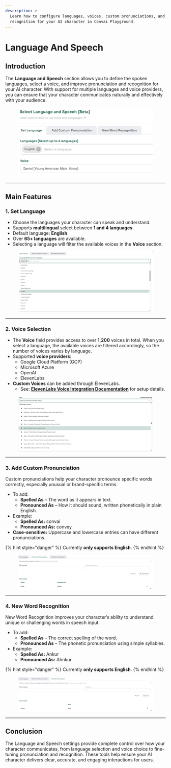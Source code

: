 ```yaml
---
description: >-
  Learn how to configure languages, voices, custom pronunciations, and word
  recognition for your AI character in Convai Playground.
---
```


# Language And Speech

## Introduction

The **Language and Speech** section allows you to define the spoken languages, select a voice, and improve pronunciation and recognition for your AI character. With support for multiple languages and voice providers, you can ensure that your character communicates naturally and effectively with your audience.

<figure><img src="../../.gitbook/assets/Screenshot 2025-08-10 152548.png" alt=""><figcaption></figcaption></figure>

***

## Main Features

### 1. Set Language

* Choose the languages your character can speak and understand.
* Supports **multilingual** select between **1 and 4 languages**.
* Default language: **English**.
* Over **65+ languages** are available.
* Selecting a language will filter the available voices in the **Voice** section.

<figure><img src="../../.gitbook/assets/image (43).png" alt=""><figcaption></figcaption></figure>

***

### 2. Voice Selection

* The **Voice** field provides access to over **1,200** voices in total. When you select a language, the available voices are filtered accordingly, so the number of voices varies by language.
* Supported **voice providers**:
  * Google Cloud Platform (GCP)
  * Microsoft Azure
  * OpenAI
  * ElevenLabs
* **Custom Voices** can be added through ElevenLabs.
  * See: [**ElevenLabs Voice Integration Documentation**](https://docs.convai.com/api-docs/plugins-and-integrations/other-integrations/third-party-api-integrations/elevenlabs-api-integration) for setup details.

<figure><img src="../../.gitbook/assets/image (46).png" alt=""><figcaption></figcaption></figure>

***

### 3. Add Custom Pronunciation

Custom pronunciations help your character pronounce specific words correctly, especially unusual or brand-specific terms.

* To add:
  * **Spelled As** – The word as it appears in text.
  * **Pronounced As** – How it should sound, written phonetically in plain English.
* Example:
  * **Spelled As:** convai
  * **Pronounced As:** convey
* **Case-sensitive:** Uppercase and lowercase entries can have different pronunciations.

{% hint style="danger" %}
Currently **only supports English**.
{% endhint %}

<figure><img src="../../.gitbook/assets/image (44).png" alt=""><figcaption></figcaption></figure>

***

### 4. New Word Recognition

New Word Recognition improves your character’s ability to understand unique or challenging words in speech input.

* To add:
  * **Spelled As** – The correct spelling of the word.
  * **Pronounced As** – The phonetic pronunciation using simple syllables.
* Example:
  * **Spelled As:** Ankur
  * **Pronounced As:** Ahnkur

{% hint style="danger" %}
Currently **only supports English**.
{% endhint %}

<figure><img src="../../.gitbook/assets/image (45).png" alt=""><figcaption></figcaption></figure>

***

## Conclusion

The Language and Speech settings provide complete control over how your character communicates, from language selection and voice choice to fine-tuning pronunciation and recognition. These tools help ensure your AI character delivers clear, accurate, and engaging interactions for users.
